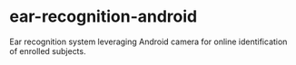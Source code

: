 # ear-recognition-android
Ear recognition system leveraging Android camera for online identification of enrolled subjects.
